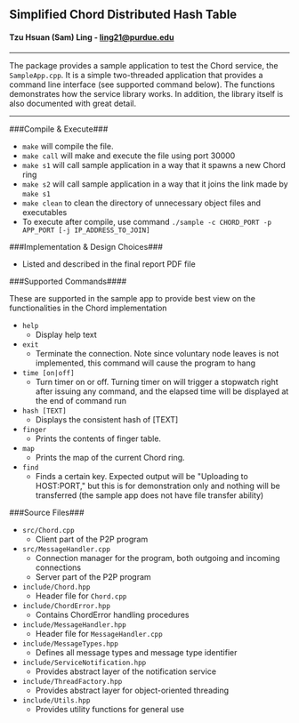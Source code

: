 ## Simplified Chord Distributed Hash Table
#### Tzu Hsuan (Sam) Ling - ling21@purdue.edu

-----------------------------------------------------------------------------------

The package provides a sample application to test the Chord service, the <code>SampleApp.cpp</code>. It is a simple two-threaded application that provides a command line interface (see supported command below). The functions demonstrates how the service library works. In addition, the library itself is also documented with great detail.

-----------------------------------------------------------------------------------

###Compile & Execute###

* `make` will compile the file.
* `make call` will make and execute the file using port 30000
* `make s1` will call sample application in a way that it spawns a new Chord ring
* `make s2` will call sample application in a way that it joins the link made by `make s1`
* `make clean` to clean the directory of unnecessary object files and executables
* To execute after compile, use command `./sample -c CHORD_PORT -p APP_PORT [-j IP_ADDRESS_TO_JOIN]`

###Implementation & Design Choices###

* Listed and described in the final report PDF file

###Supported Commands####

These are supported in the sample app to provide best view on the functionalities in the Chord implementation

* `help`
	* Display help text
* `exit`
	* Terminate the connection. Note since voluntary node leaves is not implemented,
	  this command will cause the program to hang
* `time [on|off]`
	* Turn timer on or off. Turning timer on will trigger a stopwatch right after issuing any command,
      and the elapsed time will be displayed at the end of command run
* `hash [TEXT]`
    * Displays the consistent hash of [TEXT]
* `finger`
	* Prints the contents of finger table.
* `map`
	* Prints the map of the current Chord ring.
* `find`
	* Finds a certain key. Expected output will be "Uploading to HOST:PORT," but this is for demonstration
	  only and nothing will be transferred (the sample app does not have file transfer ability)
	
###Source Files###

* `src/Chord.cpp`
	* Client part of the P2P program
* `src/MessageHandler.cpp`
	* Connection manager for the program, both outgoing and incoming connections
	* Server part of the P2P program
* `include/Chord.hpp`
	* Header file for `Chord.cpp`
* `include/ChordError.hpp`
	* Contains ChordError handling procedures
* `include/MessageHandler.hpp`
	* Header file for `MessageHandler.cpp`
* `include/MessageTypes.hpp`
	* Defines all message types and message type identifier
* `include/ServiceNotification.hpp`
	* Provides abstract layer of the notification service
* `include/ThreadFactory.hpp`
	* Provides abstract layer for object-oriented threading
* `include/Utils.hpp`
	* Provides utility functions for general use
